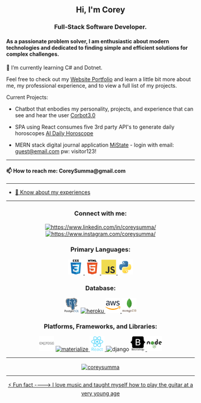 <h2 align="center">Hi, I'm Corey</h1>
<h3 align="center">Full-Stack Software Developer.</h3>
<h4>As a passionate problem solver, I am enthusiastic about modern technologies and dedicated to finding simple and efficient solutions for complex challenges.</h4>

🌱 I’m currently learning C# and Dotnet.

Feel free to check out my [Website Portfolio](https://coreysumma.github.io/portfolioweb/) and learn a little bit more about me, my professional experience, and to view a full list of my projects.
<br />

Current Projects:

- Chatbot that enbodies my personality, projects, and experience that can see and hear the user [Corbot3.0](https://corbotthree.netlify.app/)
                                                                                                    
- SPA using React consumes five 3rd party API's to generate daily horoscopes [AI Daily Horoscope](https://github.com/CoreySumma/astrology)
  
- MERN stack digital journal application [MiState](https://github.com/CoreySumma/mern-mistate) - login with email: guest@email.com pw: visitor123!

<hr>

<h4> 📫 How to reach me: CoreySumma@gmail.com </h4>
  
<hr>

- [📄 Know about my experiences](https://docs.google.com/document/d/13lGpicQe8_Z4O0hYX-KO5eWAg9obWQ8SahvrGoO7EdY/edit)
  
<hr>

<h3 align="center">Connect with me:</h3>
<p align="center">
<a href="https://linkedin.com/in/https://www.linkedin.com/in/coreysumma/" target="blank"><img align="center" src="https://raw.githubusercontent.com/rahuldkjain/github-profile-readme-generator/master/src/images/icons/Social/linked-in-alt.svg" alt="https://www.linkedin.com/in/coreysumma/" height="30" width="40" /></a>
<a href="https://instagram.com/https://www.instagram.com/coreysumma/" target="blank"><img align="center" src="https://raw.githubusercontent.com/rahuldkjain/github-profile-readme-generator/master/src/images/icons/Social/instagram.svg" alt="https://www.instagram.com/coreysumma/" height="30" width="40" /></a>
</p>
  
<h3 align="center">Primary Languages:</h3>
  
<p align="center"> <a href="https://aws.amazon.com" target="_blank" rel="noreferrer"> 
   <img src="https://raw.githubusercontent.com/devicons/devicon/master/icons/css3/css3-original-wordmark.svg" alt="css3" width="40" height="40"/> </a> <a href="https://www.djangoproject.com/" target="_blank" rel="noreferrer"> 
    <a href="https://www.python.org" target="_blank" rel="noreferrer">
   <img src="https://raw.githubusercontent.com/devicons/devicon/master/icons/html5/html5-original-wordmark.svg" alt="html5" width="40" height="40"/> </a> <a href="https://developer.mozilla.org/en-US/docs/Web/JavaScript" target="_blank" rel="noreferrer"> 
    <img src="https://raw.githubusercontent.com/devicons/devicon/master/icons/javascript/javascript-original.svg" alt="javascript" width="40" height="40"/>
    <img src="https://raw.githubusercontent.com/devicons/devicon/master/icons/python/python-original.svg" alt="python" width="40" height="40"/> </a> 
  </p>
  
 <h3 align="center">Database:</h3>
  
  <p align="center">
   <img src="https://raw.githubusercontent.com/devicons/devicon/master/icons/postgresql/postgresql-original-wordmark.svg" alt="postgresql" width="40" height="40"/> </a>
 <a href="https://heroku.com" target="_blank" rel="noreferrer"> 
  <img src="https://www.vectorlogo.zone/logos/heroku/heroku-icon.svg" alt="heroku" width="40" height="40"/> </a> <a href="https://www.w3.org/html/" target="_blank" rel="noreferrer"> 
 <a href="https://www.mongodb.com/" target="_blank" rel="noreferrer">
  <img src="https://raw.githubusercontent.com/devicons/devicon/master/icons/amazonwebservices/amazonwebservices-original-wordmark.svg" alt="aws" width="40" height="40"/> </a> 
<img src="https://raw.githubusercontent.com/devicons/devicon/master/icons/mongodb/mongodb-original-wordmark.svg" alt="mongodb" width="40" height="40"/> </a> 
  </p>
  
<h3 align="center">Platforms, Frameworks, and Libraries:</h3>
  
 <p align="center">
    <img src="https://raw.githubusercontent.com/devicons/devicon/master/icons/express/express-original-wordmark.svg" alt="express" width="40" height="40"/> </a>
   </a> <a href="https://materializecss.com/" target="_blank" rel="noreferrer"> 
  <img src="https://raw.githubusercontent.com/prplx/svg-logos/5585531d45d294869c4eaab4d7cf2e9c167710a9/svg/materialize.svg" alt="materialize" width="40" height="40"/> </a>
  <a href="https://reactjs.org/" target="_blank" rel="noreferrer"> <img src="https://raw.githubusercontent.com/devicons/devicon/master/icons/react/react-original-wordmark.svg" alt="react" width="40" height="40"/> </a>
     <img src="https://cdn.worldvectorlogo.com/logos/django.svg" alt="django" width="40" height="40"/> </a> <a href="https://expressjs.com" target="_blank" rel="noreferrer">
   <img src="https://raw.githubusercontent.com/devicons/devicon/master/icons/bootstrap/bootstrap-plain-wordmark.svg" alt="bootstrap" width="40" height="40"/> </a> <a href="https://www.w3schools.com/css/" target="_blank" rel="noreferrer"> 
 <a href="https://nodejs.org" target="_blank" rel="noreferrer"> 
  <img src="https://raw.githubusercontent.com/devicons/devicon/master/icons/nodejs/nodejs-original-wordmark.svg" alt="nodejs" width="40" height="40"/> </a> <a href="https://www.postgresql.org" target="_blank" rel="noreferrer"> 
 </p>
  <hr>
 <p align="center"><img align="center" src="https://github-readme-stats.vercel.app/api/top-langs?username=coreysumma&show_icons=true&locale=en&layout=compact" alt="coreysumma" /></p>
  <hr>
 <p align="center">⚡ Fun fact ----> I love music and taught myself how to play the guitar at a very young age</p>
